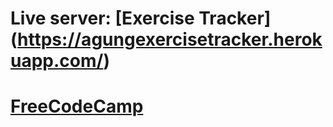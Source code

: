 # Live server: [Exercise Tracker] (https://agungexercisetracker.herokuapp.com/)
# [FreeCodeCamp](https://www.freecodecamp.org/learn/apis-and-microservices/apis-and-microservices-projects/exercise-tracker)
